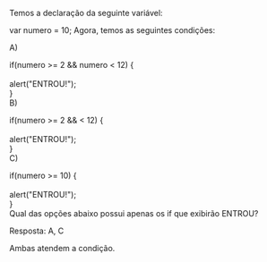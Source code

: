 Temos a declaração da seguinte variável:

var numero = 10;
Agora, temos as seguintes condições:

A)

if(numero >= 2 && numero < 12) {<br>
<br>
    alert("ENTROU!");<br>
}<br>
B)

if(numero >= 2 &&  < 12) {<br>
<br>
    alert("ENTROU!");<br>
}<br>
C)

if(numero >= 10) {<br>
<br>
    alert("ENTROU!");<br>
}<br>
Qual das opções abaixo possui apenas os if que exibirão ENTROU?

Resposta: A, C


Ambas atendem a condição.